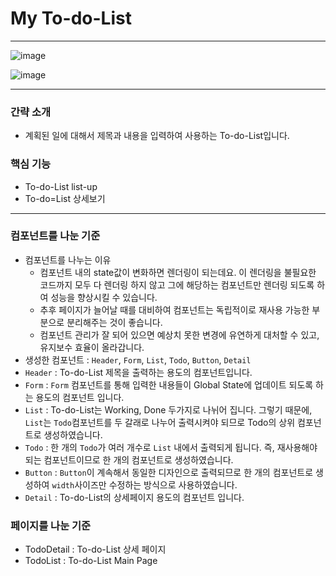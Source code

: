 # My To-do-List

---

![image](https://user-images.githubusercontent.com/107628613/182594167-27117c74-ed47-4911-9f07-7bfa37027a62.png)

![image](https://user-images.githubusercontent.com/107628613/182594318-9b8d8fce-7ef3-4e45-af80-3737af72ed80.png)

---

### 간략 소개

- 계획된 일에 대해서 제목과 내용을 입력하여 사용하는 To-do-List입니다.

### 핵심 기능

- To-do-List list-up
- To-do=List 상세보기

---

### 컴포넌트를 나눈 기준

- 컴포넌트를 나누는 이유
  - 컴포넌트 내의 state값이 변화하면 렌더링이 되는데요. 이 렌더링을 불필요한 코드까지 모두 다 렌더링 하지 않고 그에 해당하는 컴포넌트만 렌더링 되도록 하여 성능을 향상시킬 수 있습니다.
  - 추후 페이지가 늘어날 때를 대비하여 컴포넌트는 독립적이로 재사용 가능한 부분으로 분리해주는 것이 좋습니다.
  - 컴포넌트 관리가 잘 되어 있으면 예상치 못한 변경에 유연하게 대처할 수 있고, 유지보수 효율이 올라갑니다.
- 생성한 컴포넌트 : `Header`, `Form`, `List`, `Todo`, `Button`, `Detail`
- `Header` : To-do-List 제목을 출력하는 용도의 컴포넌트입니다.
- `Form` : `Form` 컴포넌트를 통해 입력한 내용들이 Global State에 업데이트 되도록 하는 용도의 컴포넌트 입니다.
- `List` : To-do-List는 Working, Done 두가지로 나뉘어 집니다. 그렇기 때문에, `List`는 `Todo`컴포넌트를 두 갈래로 나누어 출력시켜야 되므로 Todo의 상위 컴포넌트로 생성하였습니다.
- `Todo` : 한 개의 `Todo`가 여러 개수로 `List` 내에서 출력되게 됩니다. 즉, 재사용해야 되는 컴포넌트이므로 한 개의 컴포넌트로 생성하였습니다.
- `Button` : `Button`이 계속해서 동일한 디자인으로 출력되므로 한 개의 컴포넌트로 생성하여 `width`사이즈만 수정하는 방식으로 사용하였습니다.
- `Detail` : To-do-List의 상세페이지 용도의 컴포넌트 입니다.

### 페이지를 나눈 기준

- TodoDetail : To-do-List 상세 페이지
- TodoList : To-do-List Main Page
